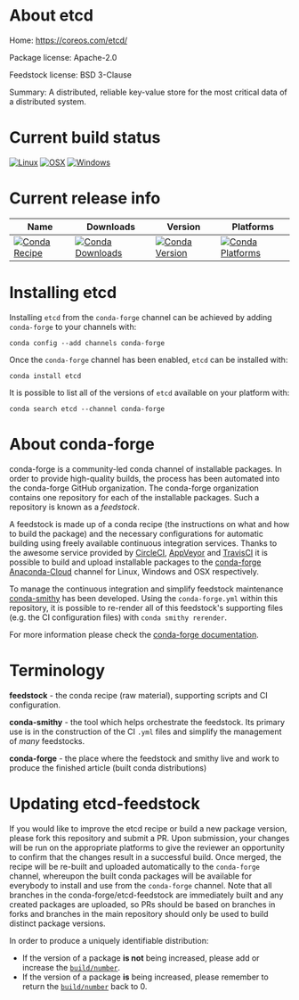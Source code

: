 About etcd
==========

Home: https://coreos.com/etcd/

Package license: Apache-2.0

Feedstock license: BSD 3-Clause

Summary: A distributed, reliable key-value store for the most critical data of a distributed system.



Current build status
====================

[![Linux](https://img.shields.io/circleci/project/github/conda-forge/etcd-feedstock/master.svg?label=Linux)](https://circleci.com/gh/conda-forge/etcd-feedstock)
[![OSX](https://img.shields.io/travis/conda-forge/etcd-feedstock/master.svg?label=macOS)](https://travis-ci.org/conda-forge/etcd-feedstock)
[![Windows](https://img.shields.io/appveyor/ci/conda-forge/etcd-feedstock/master.svg?label=Windows)](https://ci.appveyor.com/project/conda-forge/etcd-feedstock/branch/master)

Current release info
====================

| Name | Downloads | Version | Platforms |
| --- | --- | --- | --- |
| [![Conda Recipe](https://img.shields.io/badge/recipe-etcd-green.svg)](https://anaconda.org/conda-forge/etcd) | [![Conda Downloads](https://img.shields.io/conda/dn/conda-forge/etcd.svg)](https://anaconda.org/conda-forge/etcd) | [![Conda Version](https://img.shields.io/conda/vn/conda-forge/etcd.svg)](https://anaconda.org/conda-forge/etcd) | [![Conda Platforms](https://img.shields.io/conda/pn/conda-forge/etcd.svg)](https://anaconda.org/conda-forge/etcd) |

Installing etcd
===============

Installing `etcd` from the `conda-forge` channel can be achieved by adding `conda-forge` to your channels with:

```
conda config --add channels conda-forge
```

Once the `conda-forge` channel has been enabled, `etcd` can be installed with:

```
conda install etcd
```

It is possible to list all of the versions of `etcd` available on your platform with:

```
conda search etcd --channel conda-forge
```


About conda-forge
=================

conda-forge is a community-led conda channel of installable packages.
In order to provide high-quality builds, the process has been automated into the
conda-forge GitHub organization. The conda-forge organization contains one repository
for each of the installable packages. Such a repository is known as a *feedstock*.

A feedstock is made up of a conda recipe (the instructions on what and how to build
the package) and the necessary configurations for automatic building using freely
available continuous integration services. Thanks to the awesome service provided by
[CircleCI](https://circleci.com/), [AppVeyor](https://www.appveyor.com/)
and [TravisCI](https://travis-ci.org/) it is possible to build and upload installable
packages to the [conda-forge](https://anaconda.org/conda-forge)
[Anaconda-Cloud](https://anaconda.org/) channel for Linux, Windows and OSX respectively.

To manage the continuous integration and simplify feedstock maintenance
[conda-smithy](https://github.com/conda-forge/conda-smithy) has been developed.
Using the ``conda-forge.yml`` within this repository, it is possible to re-render all of
this feedstock's supporting files (e.g. the CI configuration files) with ``conda smithy rerender``.

For more information please check the [conda-forge documentation](https://conda-forge.org/docs/).

Terminology
===========

**feedstock** - the conda recipe (raw material), supporting scripts and CI configuration.

**conda-smithy** - the tool which helps orchestrate the feedstock.
                   Its primary use is in the construction of the CI ``.yml`` files
                   and simplify the management of *many* feedstocks.

**conda-forge** - the place where the feedstock and smithy live and work to
                  produce the finished article (built conda distributions)


Updating etcd-feedstock
=======================

If you would like to improve the etcd recipe or build a new
package version, please fork this repository and submit a PR. Upon submission,
your changes will be run on the appropriate platforms to give the reviewer an
opportunity to confirm that the changes result in a successful build. Once
merged, the recipe will be re-built and uploaded automatically to the
`conda-forge` channel, whereupon the built conda packages will be available for
everybody to install and use from the `conda-forge` channel.
Note that all branches in the conda-forge/etcd-feedstock are
immediately built and any created packages are uploaded, so PRs should be based
on branches in forks and branches in the main repository should only be used to
build distinct package versions.

In order to produce a uniquely identifiable distribution:
 * If the version of a package **is not** being increased, please add or increase
   the [``build/number``](https://conda.io/docs/user-guide/tasks/build-packages/define-metadata.html#build-number-and-string).
 * If the version of a package **is** being increased, please remember to return
   the [``build/number``](https://conda.io/docs/user-guide/tasks/build-packages/define-metadata.html#build-number-and-string)
   back to 0.
